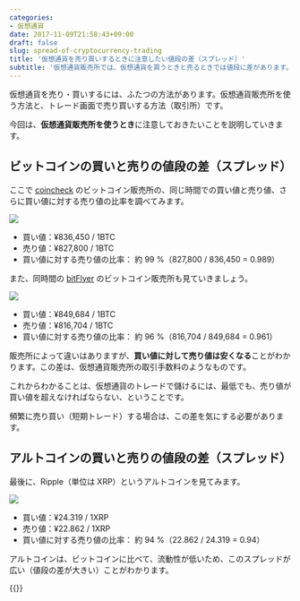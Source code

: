 ```yaml
---
categories:
- 仮想通貨
date: 2017-11-09T21:58:43+09:00
draft: false
slug: spread-of-cryptocurrency-trading
title: '仮想通貨を売り買いするときに注意したい値段の差（スプレッド）'
subtitle: '仮想通貨販売所では、仮想通貨を買うときと売るときでは値段に差があります。頻繁にトレードするときは、その値段の差に気をつけておきましょう。'
---
```


仮想通貨を売り・買いするには、ふたつの方法があります。仮想通貨販売所を使う方法と、トレード画面で売り買いする方法（取引所）です。

今回は、**仮想通貨販売所を使うとき**に注意しておきたいことを説明していきます。

## ビットコインの買いと売りの値段の差（スプレッド）

ここで [coincheck](https://coincheck.com/?c=h_3cAbRPgrw) のビットコイン販売所の、同じ時間での買い値と売り値、さらに買い値に対する売り値の比率を調べてみます。

<img src="/images/2017/11/spread-of-cryptocurrency-trading-1.png">

* 買い値：¥836,450 / 1BTC
* 売り値：¥827,800 / 1BTC
* 買い値に対する売り値の比率： 約 99 %（827,800 / 836,450 = 0.989）

また、同時間の [bitFlyer](https://bitflyer.jp/?bf=hus1mkdt) のビットコイン販売所も見ていきましょう。

<img src="/images/2017/11/spread-of-cryptocurrency-trading-2.png">

* 買い値：¥849,684 / 1BTC
* 売り値：¥816,704 / 1BTC
* 買い値に対する売り値の比率： 約 96 %（816,704 / 849,684 = 0.961）

販売所によって違いはありますが、**買い値に対して売り値は安くなる**ことがわかります。この差は、仮想通貨販売所の取引手数料のようなものです。

これからわかることは、仮想通貨のトレードで儲けるには、最低でも、売り値が買い値を超えなければならない、ということです。

頻繁に売り買い（短期トレード）する場合は、この差を気にする必要があります。

## アルトコインの買いと売りの値段の差（スプレッド）

最後に、Ripple（単位は XRP）というアルトコインを見てみます。

<img src="/images/2017/11/spread-of-cryptocurrency-trading-3.png">

* 買い値：¥24.319 / 1XRP
* 売り値：¥22.862 / 1XRP
* 買い値に対する売り値の比率： 約 94 %（22.862 / 24.319 = 0.94）

アルトコインは、ビットコインに比べて、流動性が低いため、このスプレッドが広い（値段の差が大きい）ことがわかります。

{{<cryptocurrency>}}